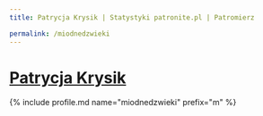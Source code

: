 ```yaml
---
title: Patrycja Krysik | Statystyki patronite.pl | Patromierz

permalink: /miodnedzwieki
---
```


# [Patrycja Krysik](https://patronite.pl/miodnedzwieki)

{% include profile.md name="miodnedzwieki" prefix="m" %}
